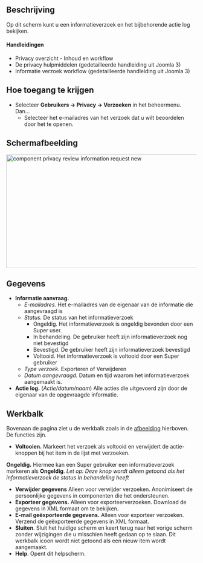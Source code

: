 <!-- Filename: Help4.x:Privacy:_Review_Information_Request / Display title: Privacy: Beoordeel informatieverzoek -->

## Beschrijving

Op dit scherm kunt u een informatieverzoek en het bijbehorende actie log
bekijken.

#### Handleidingen

- Privacy overzicht - Inhoud en
  workflow
- De privacy
  hulpmiddelen
  (gedetailleerde handleiding uit Joomla 3)
- Informatie verzoek
  workflow
  (gedetailleerde handleiding uit Joomla 3)

## Hoe toegang te krijgen

- Selecteer **Gebruikers → Privacy → Verzoeken** in het
  beheermenu. Dan...
  - Selecteer het e-mailadres van het verzoek dat u wilt beoordelen door
    het te openen.

## Schermafbeelding

<img
src="https://docs.joomla.org/images/thumb/c/ce/Help-4x-component-privacy-review-information-request-new-nl.png/800px-Help-4x-component-privacy-review-information-request-new-nl.png"
decoding="async"
srcset="https://docs.joomla.org/images/thumb/c/ce/Help-4x-component-privacy-review-information-request-new-nl.png/1200px-Help-4x-component-privacy-review-information-request-new-nl.png 1.5x, https://docs.joomla.org/images/c/ce/Help-4x-component-privacy-review-information-request-new-nl.png 2x"
data-file-width="1352" data-file-height="507" width="800" height="300"
alt="component privacy review information request new" />

## Gegevens

- **Informatie aanvraag.**
  - *E-mailadres.* Het e-mailadres van de eigenaar van de informatie die
    aangevraagd is
  - *Status.* De status van het informatieverzoek
    - Ongeldig. Het informatieverzoek is ongeldig bevonden door een
      Super user.
    - In behandeling. De gebruiker heeft zijn informatieverzoek nog niet
      bevestigd
    - Bevestigd. De gebruiker heeft zijn informatieverzoek bevestigd
    - Voltooid. Het informatieverzoek is voltooid door een Super
      gebruiker
  - *Type verzoek.* Exporteren of Verwijderen
  - *Datum aangevraagd.* Datum en tijd waarom het informatieverzoek
    aangemaakt is.
- **Actie log.** (*Actie/datum/naam*) Alle acties die uitgevoerd zijn
  door de eigenaar van de opgevraagde informatie.

## Werkbalk

Bovenaan de pagina ziet u de werkbalk zoals in de
[afbeelding](#Schermafbeelding) hierboven. De functies zijn.

- **Voltooien.** Markeert het verzoek als voltooid en verwijdert de
  actie-knoppen bij het item in de lijst met verzoeken.

**Ongeldig.** Hiermee kan een Super gebruiker een informatieverzoek
markeren als **Ongeldig**. *Let op: Deze knop wordt alleen getoond als
het informatieverzoek de status In behandeling heeft*

- **Verwijder gegevens** Alleen voor verwijder verzoeken. Anonimiseert
  de persoonlijke gegevens in componenten die het ondersteunen.
- **Exporteer gegevens.** Alleen voor exporteerverzoeken. Download de
  gegevens in XML formaat om te bekijken.
- **E-mail geëxporteerde gegevens.** Alleen voor exporteer verzoeken.
  Verzend de geëxporteerde gegevens in XML formaat.
- **Sluiten**. Sluit het huidige scherm en keert terug naar het vorige
  scherm zonder wijzigingen die u misschien heeft gedaan op te slaan.
  Dit werkbalk icoon wordt niet getoond als een nieuw item wordt
  aangemaakt.
- **Help**. Opent dit helpscherm.
